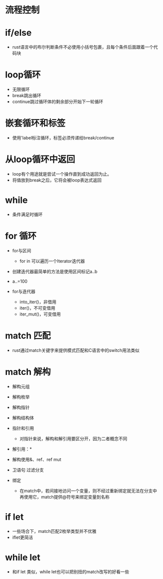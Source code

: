 # 流程控制

# if/else
- rust语言中的布尔判断条件不必使用小括号包裹，且每个条件后面跟着一个代码块

# loop循环
- 无限循环
- break跳出循环
- continue跳过循环体的剩余部分开始下一轮循环

# 嵌套循环和标签
- 使用'label标注循环，标签必须传递给break/continue

# 从loop循环中返回

- loop有个用途就是尝试一个操作直到成功返回为止。
- 将值放到break之后，它将会被loop表达式返回

# while
- 条件满足时循环

# for 循环

- for与区间
  - for in 可以遍历一个Iterator迭代器

- 创建迭代器最简单的方法是使用区间标记a..b

- a..=100

- for与迭代器
    - into_iter()，非借用
    - iter()，不可变借用
    - iter_mut()，可变借用

# match 匹配

- rust通过match关键字来提供模式匹配和C语言中的switch用法类似

# match 解构
- 解构元组
- 解构枚举
- 解构指针
- 解构结构体

- 指针和引用
  - 对指针来说，解构和解引用要区分开，因为二者概念不同

- 解引用：*
- 解构使用&、ref、ref mut

- 卫语句 过滤分支

- 绑定
  - 在match中，若间接地访问一个变量，则不经过重新绑定就无法在分支中再使用它，match提供@符号来绑定变量到名称

# if let 
- 一些场合下，match匹配2枚举类型并不优雅
- iflet更简洁

# while let

- 和if let 类似，while let也可以把别扭的match改写的好看一些

